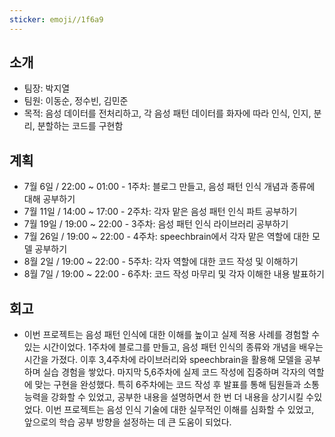 ```yaml
---
sticker: emoji//1f6a9
---
```

## 소개
- 팀장: 박지열
- 팀원: 이동순, 정수빈, 김민준 
- 목적: 음성 데이터를 전처리하고, 각 음성 패턴 데이터를 화자에 따라 인식, 인지, 분리, 분할하는 코드를 구현함


## 계획
- 7월 6일 /  22:00 ~ 01:00 - 1주차: 블로그 만들고, 음성 패턴 인식 개념과 종류에 대해 공부하기
- 7월 11일 / 14:00 ~ 17:00 - 2주차: 각자 맡은 음성 패턴 인식 파트 공부하기
- 7월 19일 / 19:00 ~ 22:00 - 3주차: 음성 패턴 인식 라이브러리 공부하기
- 7월 26일 / 19:00 ~ 22:00 - 4주차: speechbrain에서 각자 맡은 역할에 대한 모델 공부하기
- 8월 2일 / 19:00 ~ 22:00 - 5주차: 각자 역할에 대한 코드 작성 및 이해하기
- 8월 7일 / 19:00 ~ 22:00 - 6주차: 코드 작성 마무리 및 각자 이해한 내용 발표하기



## 회고
- 이번 프로젝트는 음성 패턴 인식에 대한 이해를 높이고 실제 적용 사례를 경험할 수 있는 시간이었다. 1주차에 블로그를 만들고, 음성 패턴 인식의 종류와 개념을 배우는 시간을 가졌다. 이후 3,4주차에 라이브러리와 speechbrain을 활용해 모델을 공부하며 실습 경험을 쌓았다. 마지막 5,6주차에 실제 코드 작성에 집중하며 각자의 역할에 맞는 구현을 완성했다. 특히 6주차에는 코드 작성 후 발표를 통해 팀원들과 소통 능력을 강화할 수 있었고, 공부한 내용을 설명하면서 한 번 더 내용을 상기시킬 수있었다. 이번 프로젝트는 음성 인식 기술에 대한 실무적인 이해를 심화할 수 있었고, 앞으로의 학습 공부 방향을 설정하는 데 큰 도움이 되었다. 